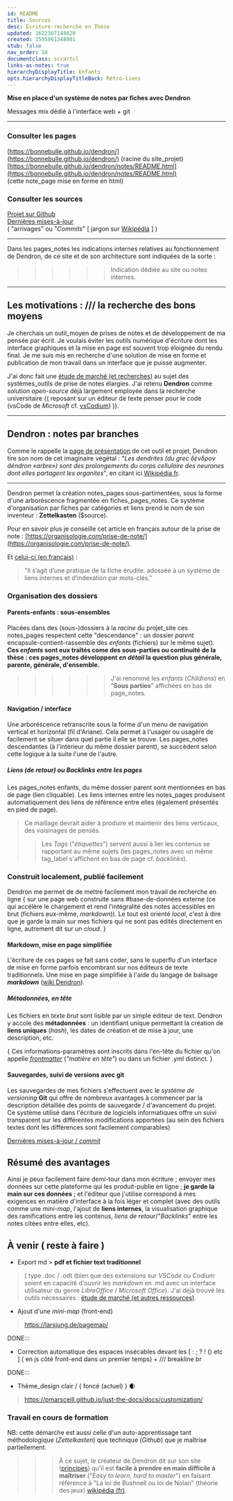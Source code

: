 ```yaml
---
id: README
title: Sources
desc: Écriture-recherche en Thèse
updated: 1622367148820
created: 1595961348801
stub: false
nav_order: 10
documentclass: scrartcl
links-as-notes: true
hierarchyDisplayTitle: Enfants
opts.hierarchyDisplayTitleBack: Rétro-liens
---
```


**Mise en place d'un système de notes par fiches avec Dendron**   

Messages mix dédié à l'interface web + git <!--LOCAL_ONLY_LINE-->

---

### Consulter les pages    
[https://bonnebulle.github.io/dendron/](https://bonnebulle.github.io/dendron/) (racine du site_projet)    
[https://bonnebulle.github.io/dendron/notes/README.html](https://bonnebulle.github.io/dendron/notes/README.html)    
(cette note_page mise en forme en html)     


### Consulter les sources
[Projet sur Github](https://github.com/bonnebulle/dendron)   
[Dernières mises-à-jour](https://github.com/bonnebulle/dendron/commits/main)    
( "arrivages" ou "*Commits*"  [ jargon sur [Wikipédia](https://fr.wikipedia.org/wiki/Commit) ] )

---

Dans les pages_notes les indications internes relatives au fonctionnement de Dendron, de ce site et de son architecture sont indiquées de la sorte :
>>>>>> Indication dédiée au site ou notes internes.

---

>>


## Les motivations : /// la recherche des bons moyens
Je cherchais un outil_moyen de prises de notes et de développement de ma pensée par écrit. Je voulais éviter les outils numérique d'écriture dont les interface graphiques et la mise en page est souvent trop éloignée du rendu final. Je me suis mis en recherche d'une solution de mise en forme et publication de mon travail dans un interface que je puisse augmenter.

J'ai donc fait une [étude de marché (et recherches)](https://liens.vincent-bonnefille.fr/?AGBhmA) au sujet des systèmes_outils de prise de notes élargies. J'ai retenu **Dendron** comme solution  *open-source* déjà largement employée dans la recherche universitaire {( reposant sur un éditeur de texte penser pour le code (vsCode de *Microsoft* cf. [vsCodium](https://vscodium.com/)) )}. 

---

## Dendron : notes par branches
Comme le rappelle la [page de présentation](https://wiki.dendron.so/notes/05774b2e-ebf7-4bbc-8171-ad191ba0ae0a.html) de cet outil et projet, Dendron tire son nom de cet imaginaire végétal : 
"*Les dendrites (du grec δένδρον déndron «arbre») sont des prolongements du corps cellulaire des neurones dont elles partagent les organites*",
en citant ici [Wikipédia fr](https://fr.wikipedia.org/wiki/Dendrite_(biologie)).

----

Dendron permet la création notes_pages sous-partimentées, sous la forme d'une arboréscence fragmentée en fiches_pages_notes. Ce système d'organisation par fiches par catégories et liens prend le nom de son inventeur : **Zettelkasten** ($source).

Pour en savoir plus je conseille cet article en français autour de la prise de note : [https://organisologie.com/prise-de-note/](https://organisologie.com/prise-de-note/).

Et [celui-ci (en français)](https://www.arthurperret.fr/visualisation-documentation-personnelle-reticulaire.html) :
> "Il s’agit d’une pratique de la fiche érudite. adossée à un système de liens internes et d’indexation par mots-clés."






### Organisation des dossiers
#### Parents-enfants : sous-ensembles
Placées dans des (sous-)dossiers à la *racine* du projet_site ces notes_pages respectent cette "descendance" : un dossier *parent* encapsule-contient-rassemble des *enfants* (fichiers) sur le même sujet). **Ces *enfants* sont eux traîtés come des sous-parties ou continuité de la thèse : ces pages_notes développent *en détail* la question plus générale, parente, générale, d'ensemble.**
>>>>>> J'ai renommé les *enfants* (*Childrens*) en "**Sous parties**" affichées en bas de page_notes.

#### Navigation / interface
Une arboréscence retranscrite sous la forme d'un menu de navigation vertical et horizontal (fil d'Ariane). Cela permet à l'usager ou usagère de facilement se situer dans quel partie il.elle se trouve.  Les pages_notes descendantes (à l'intérieur du même dossier parent), se succèdent selon cette logique à la suite l'une de l'autre.

##### Liens (de retour) ou *Backlinks* entre les pages
Les pages_notes enfants, du même dossier parent sont mentionnées en bas de page (lien cliquable). Les liens internes entre les notes_pages produisent automatiquement des liens de référence entre elles (également présentés en pied de page). 
> Ce maillage devrait aider à produire et maintenir des liens verticaux, des voisinages de pensés. 
>> Les *Tags* ("*étiquettes*") servent aussi à lier les contenus se rapportant au même sujets (les pages_notes avec un même tag_label s'affichent en bas de page cf. *backlinks*).







### Construit localement, publié facilement
Dendron me permet de de mettre facilement mon travail de recherche en ligne { sur une page web construite sans #base-de-données externe (ce qui accélère le chargement et rend l'intégralité des notes accessibles en brut (fichiers eux-même, *markdown*)). Le tout est orienté *local*, c'est à dire que je garde la main sur mes fichiers qui ne sont pas édités directement en ligne, autrement dit sur un *cloud*. }

#### Markdown, mise en page simplifiée
L'écriture de ces pages se fait sans coder, sans le superflu d'un interface de mise en forme parfois encombrant sur nos éditeurs de texte traditionnels. Une mise en page simplifiée à l'aide du langage de balisage ***markdown*** ([wiki Dendron](https://wiki.dendron.so/notes/ba97866b-889f-4ac6-86e7-bb2d97f6e376.html)).

##### Métadonnées, en tête
Les fichiers en *texte brut* sont lisible par un simple éditeur de text. Dendron y accole des **métadonnées** : un identifiant unique permettant la création de **liens uniques** (*hash*), les dates de création et de mise à jour, une description, etc. 

{ Ces informations-paramètres sont inscrits dans l'en-tête du fichier qu'on appelle *[frontmatter](https://wiki.dendron.so/notes/ffec2853-c0e0-4165-a368-339db12c8e4b.html)* (*"matière en tête"*) ou dans un fichier .yml distinct. }


#### Sauvegardes, suivi de versions avec git
Les sauvegardes de mes fichiers s'effectuent avec le *système de versioning* **Git** qui offre de nombreux avantages à commencer par la description détaillée des points de sauvegarde / d'avancement du projet. Ce système utilisé dans l'écriture de logiciels informatiques offre un suivi transparent sur les différentes modifications apportées (au sein des fichiers textes dont les différences sont facilement comparables)

[Dernières mises-à-jour / *commit*](https://github.com/bonnebulle/dendron/commits/main) 


## Résumé des avantages
Ainsi je peux facilement faire demi-tour dans mon écriture ; envoyer mes données sur cette plateforme qui les produit-publie en ligne ; **je garde la main sur ces données** ; et l'éditeur que j'utilise correspond à mes exigences en matière d'interface à la fois léger et complet (avec des outils comme une *mini-map*, l'ajout de **liens internes**, la visualisation graphique des ramifications entre les contenus, *liens de retour*/"*Backlinks*" entre les notes citées entre elles, etc).







## À venir ( reste à faire )

+ Export md > **pdf et fichier text traditionnel** 
> ( type .doc / .odt (bien que des extensions sur *VSCode* ou *Codium* soient en capacité d'ouvrir les *markdown* en .md avec un interface utilisateur du genre *LibreOffice* / *Microsoft Office*). J'ai déjà trouvé les outils nécessaires :   [étude de marché (et autres ressources)](https://liens.vincent-bonnefille.fr/?AGBhmA).

+ Ajout d'une *mini-map* (front-end)
> https://larsjung.de/pagemap/

DONE:::
+ Correction automatique des espaces insécables devant les [ : ; ? ! () etc ] ( en js côté front-end dans un premier temps) + /// breakline br

DONE:::
+ Thème_design clair / { foncé (actuel) } 🌒 
> <https://pmarsceill.github.io/just-the-docs/docs/customization/>

### Travail en cours de formation
NB: cette démarche est aussi celle d'un auto-apprentissage tant méthodologique (*Zettelkasten*) que technique (*Github*) que je maîtrise partiellement. 
>>> À ce sujet, le créateur de Dendron dit sur son site ([principes](https://wiki.dendron.so/notes/7fcebd7d-6411-4c9d-8baf-65629dc018a1.html)) qu'il est **facile à prendre en main difficile à maîtriser** ("*Easy to learn, hard to master*") en faisant référence à "La loi de Bushnell ou loi de Nolan" (théorie des jeux) [wikipédia (fr)](https://fr.wikipedia.org/wiki/Loi_de_Bushnell). 
